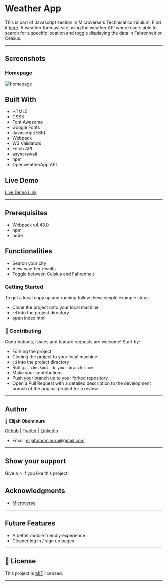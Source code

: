 ﻿# Weather App

This is part of Javascript section in Microverse's Technical curriculum. Find it [here](https://www.theodinproject.com/courses/javascript/lessons/weather-app).
A weather forecast site using the weather API where users able to search for a specific location and toggle displaying the data in Fahrenheit or Celsius.

---

## Screenshots

### Homepage

![homepage](https://res.cloudinary.com/elijjaaahhhh/image/upload/v1594778603/FireShot_Capture_142_-_Weather_App_-_localhost_erorvx.png)

## Built With

- HTML5
- CSS3
- Font Awesome
- Google Fonts
- Javascript(ES6)
- Webpack
- W3 Validators
- Fetch API
- async/await
- npm
- OpenweatherApp API


## Live Demo

[Live Demo Link](https://currentweathernow.netlify.app/)

---

## Prerequisites

- Webpack v4.43.0
- npm
- node

## Functionalities

- Search your city
- View waether results
- Toggle between Celsius and Fahrenheit


### Getting Started

To get a local copy up and running follow these simple example steps.

- Clone the project unto your local machine
- `cd` into the project directory
- open index.html

### 🤝 Contributing

Contributions, issues and feature requests are welcome! Start by:

- Forking the project
- Cloning the project to your local machine
- `cd` into the project directory
- Run `git checkout -b your-branch-name`
- Make your contributions
- Push your branch up to your forked repository
- Open a Pull Request with a detailed description to the development branch of the original project for a review

---

## Author

👤 **Elijah Obominuru**

[Github](https://github.com/Elijahscriptdev) | [Twitter](https://twitter.com/ElijahObominuru) | [LinkedIn](https://www.linkedin.com/in/elijah-obominuru-0b730b143/)
- Email: elijahobominuru@gmail.com

---

## Show your support

Give a ⭐️ if you like this project!

## Acknowledgments

- [Microverse](https://microverse.org)

---

## Future Features

- A better mobile friendly experience
- Cleaner log in / sign up pages

---

## 📝 License

This project is [MIT](lic.url) licensed.

---
